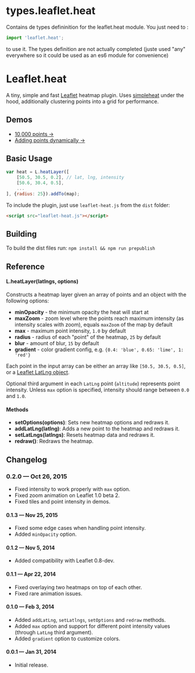 types.leaflet.heat
==========


Contains de types defininition for the leaflet.heat module.
You just need to :
```js
import 'leaflet.heat';
```
to use it. The types definition are not actually completed (juste used "any" everywhere so it could be used as an es6 module for convenience)

Leaflet.heat
==========

A tiny, simple and fast [Leaflet](http://leafletjs.com) heatmap plugin.
Uses [simpleheat](https://github.com/mourner/simpleheat) under the hood,
additionally clustering points into a grid for performance.


## Demos

- [10,000 points &rarr;](http://leaflet.github.io/Leaflet.heat/demo)
- [Adding points dynamically &rarr;](http://leaflet.github.io/Leaflet.heat/demo/draw.html)


## Basic Usage

```js
var heat = L.heatLayer([
	[50.5, 30.5, 0.2], // lat, lng, intensity
	[50.6, 30.4, 0.5],
	...
], {radius: 25}).addTo(map);
```

To include the plugin, just use `leaflet-heat.js` from the `dist` folder:

```html
<script src="leaflet-heat.js"></script>
```

## Building
To build the dist files run:
```npm install && npm run prepublish```


## Reference

#### L.heatLayer(latlngs, options)

Constructs a heatmap layer given an array of points and an object with the following options:
- **minOpacity** - the minimum opacity the heat will start at
- **maxZoom** - zoom level where the points reach maximum intensity (as intensity scales with zoom),
  equals `maxZoom` of the map by default
- **max** - maximum point intensity, `1.0` by default
- **radius** - radius of each "point" of the heatmap, `25` by default
- **blur** - amount of blur, `15` by default
- **gradient** - color gradient config, e.g. `{0.4: 'blue', 0.65: 'lime', 1: 'red'}`

Each point in the input array can be either an array like `[50.5, 30.5, 0.5]`,
or a [Leaflet LatLng object](http://leafletjs.com/reference.html#latlng).

Optional third argument in each `LatLng` point (`altitude`) represents point intensity.
Unless `max` option is specified, intensity should range between `0.0` and `1.0`.


#### Methods

- **setOptions(options)**: Sets new heatmap options and redraws it.
- **addLatLng(latlng)**: Adds a new point to the heatmap and redraws it.
- **setLatLngs(latlngs)**: Resets heatmap data and redraws it.
- **redraw()**: Redraws the heatmap.

## Changelog

### 0.2.0 &mdash; Oct 26, 2015

- Fixed intensity to work properly with `max` option.
- Fixed zoom animation on Leaflet 1.0 beta 2.
- Fixed tiles and point intensity in demos.

#### 0.1.3 &mdash; Nov 25, 2015

- Fixed some edge cases when handling point intensity.
- Added `minOpacity` option.

#### 0.1.2 &mdash; Nov 5, 2014

- Added compatibility with Leaflet 0.8-dev.

#### 0.1.1 &mdash; Apr 22, 2014

- Fixed overlaying two heatmaps on top of each other.
- Fixed rare animation issues.

#### 0.1.0 &mdash; Feb 3, 2014

- Added `addLatLng`, `setLatlngs`, `setOptions` and `redraw` methods.
- Added `max` option and support for different point intensity values (through `LatLng` third argument).
- Added `gradient` option to customize colors.

#### 0.0.1 &mdash; Jan 31, 2014

- Initial release.

